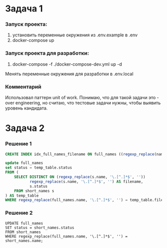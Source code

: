 # Задача 1
### Запуск проекта:

1. установить переменные окружения из .env.example в .env
2. docker-compose up

### Запуск проекта для разработки:

1. docker-compose -f ./docker-compose-dev.yml up -d

Менять переменные окружения для разработки в .env.local

### Комментарий
Использовал паттерн unit of work. Понимаю, что для такой задачи это - over engineering, но считаю, что тестовые задачи нужны, чтобы выявить уровень кандидата.

# Задача 2

### Решение 1
```sql
CREATE INDEX idx_full_names_filename ON full_names ((regexp_replace(name, '\.[^.]*$', '')));

update full_names
set status = temp_table.status
FROM (
    SELECT DISTINCT ON (regexp_replace(s.name, '\.[^.]*$', ''))
           regexp_replace(s.name, '\.[^.]*$', '') AS filename,
           s.status
    FROM short_names s
) AS temp_table
WHERE regexp_replace(full_names.name, '\.[^.]*$', '') = temp_table.filename;
```

### Решение 2
```
UPDATE full_names
SET status = short_names.status
FROM short_names
WHERE regexp_replace(full_names.name, '\.[^.]*$', '') = short_names.name;
```